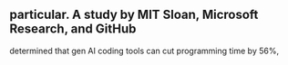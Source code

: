 ## particular. A study by MIT Sloan, Microsoft Research, and GitHub

determined that gen AI coding tools can cut programming time by 56%,